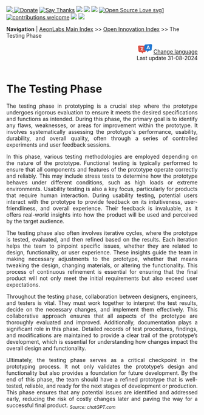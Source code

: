 [![](https://dcbadge.vercel.app/api/server/hw3j3RwfJf) ](https://discord.gg/hw3j3RwfJf)
 [![Donate](https://img.shields.io/badge/donate-$-brown.svg?style=for-the-badge)](http://paypal.me/mtpsilva)
 [![Say Thanks](https://img.shields.io/badge/Say%20Thanks-!-yellow.svg?style=for-the-badge)](https://saythanks.io/to/mtpsilva)
![](https://img.shields.io/github/last-commit/aeonSolutions/aeonSolutions?style=for-the-badge)
<img src="https://us-central1-trackgit-analytics.cloudfunctions.net/token/ping/lztozx5fhr486ojv78ol" />
![](https://views.whatilearened.today/views/github/aeonSolutions/aeonSolutions.svg)
[![Open Source Love svg1](https://badges.frapsoft.com/os/v1/open-source.svg?v=103)](#)
[![contributions welcome](https://img.shields.io/badge/contributions-welcome-brightgreen.svg?style=flat&label=Contributions&colorA=red&colorB=black	)](#)
[<img src="https://cdn.buymeacoffee.com/buttons/v2/default-yellow.png" data-canonical-src="https://cdn.buymeacoffee.com/buttons/v2/default-yellow.png" height="30" />](https://www.buymeacoffee.com/migueltomas)
<a href="https://github.com/sponsors/aeonSolutions">
  <img height="40" src="https://github.com/aeonSolutions/PCB-Prototyping-Catalogue/blob/main/media/become_a_github_sponsor.png">
</a>


**Navigation** | [AeonLabs Main Index](https://github.com/aeonSolutions/aeonSolutions/blob/main/aeonSolutions-Main-Index.md)  >>  [Open Innovation Index](https://github.com/aeonSolutions/aeonSolutions/edit/main/open-innovation-book-index.md)  >> The Testing Phase

<div align="right">
   <img height="25" src="https://github.com/aeonSolutions/aeonSolutions/blob/main/media/language-icon.png"> 
 <a href="https://github-com.translate.goog/aeonSolutions/aeonSolutions/blob/main/DIY_Projects_Testing_Phase.md?_x_tr_sl=en&_x_tr_tl=fr&_x_tr_hl=en&_x_tr_pto=wapp">Change language</a> <br>
Last update 31-08-2024
</div>

<br>

<div align="justify">
  
# The Testing Phase
The testing phase in prototyping is a crucial step where the prototype undergoes rigorous evaluation to ensure it meets the desired specifications and functions as intended. During this phase, the primary goal is to identify any flaws, weaknesses, or areas for improvement within the prototype. It involves systematically assessing the prototype's performance, usability, durability, and overall quality, often through a series of controlled experiments and user feedback sessions.

In this phase, various testing methodologies are employed depending on the nature of the prototype. Functional testing is typically performed to ensure that all components and features of the prototype operate correctly and reliably. This may include stress tests to determine how the prototype behaves under different conditions, such as high loads or extreme environments. Usability testing is also a key focus, particularly for products that require human interaction. During usability testing, potential users interact with the prototype to provide feedback on its intuitiveness, user-friendliness, and overall experience. Their feedback is invaluable, as it offers real-world insights into how the product will be used and perceived by the target audience.

The testing phase also often involves iterative cycles, where the prototype is tested, evaluated, and then refined based on the results. Each iteration helps the team to pinpoint specific issues, whether they are related to design, functionality, or user experience. These insights guide the team in making necessary adjustments to the prototype, whether that means tweaking the design, changing materials, or altering the functionality. This process of continuous refinement is essential for ensuring that the final product will not only meet the initial requirements but also exceed user expectations.

Throughout the testing phase, collaboration between designers, engineers, and testers is vital. They must work together to interpret the test results, decide on the necessary changes, and implement them effectively. This collaborative approach ensures that all aspects of the prototype are thoroughly evaluated and improved. Additionally, documentation plays a significant role in this phase. Detailed records of test procedures, findings, and modifications are maintained to provide a clear trail of the prototype’s development, which is essential for understanding how changes impact the overall design and functionality.

Ultimately, the testing phase serves as a critical checkpoint in the prototyping process. It not only validates the prototype’s design and functionality but also provides a foundation for future development. By the end of this phase, the team should have a refined prototype that is well-tested, reliable, and ready for the next stages of development or production. This phase ensures that any potential issues are identified and addressed early, reducing the risk of costly changes later and paving the way for a successful final product.
<sub> *Source: chatGPT.com*</sub>

</div>
